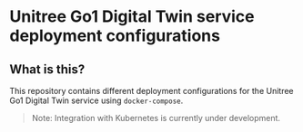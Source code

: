 # Unitree Go1 Digital Twin service deployment configurations

## What is this?

This repository contains different deployment configurations for the Unitree Go1 Digital Twin service using `docker-compose`.

> Note: Integration with Kubernetes is currently under development.






